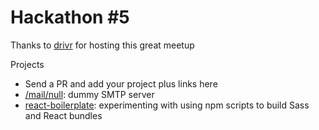 # Hackathon #5

Thanks to [drivr](https://drivr.com/) for hosting this great meetup

Projects

* Send a PR and add your project plus links here
* [/mail/null](https://github.com/jmosbech/mail-null): dummy SMTP server
* [react-boilerplate](https://github.com/jmosbech/react-boilerplate): experimenting with using npm scripts to build Sass and React bundles
